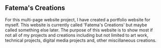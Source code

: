 Fatema's Creations
-------------------

For this multi-page website project, I have created a portfolio website for myself. This website is currently called 'Fatema's Creations' but maybe called something else later. The purpose of this website is to show most if not all of my projects and creations including but not limited to art work, technical projects, digital media projects and, other miscillaneous creations.